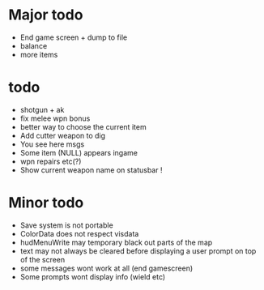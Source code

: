 Major todo
==========
* End game screen + dump to file
* balance
* more items

todo
====
* shotgun + ak
* fix melee wpn bonus
* better way to choose the current item
* Add cutter weapon to dig
* You see here msgs
* Some item (NULL) appears ingame
* wpn repairs etc(?)
* Show current weapon name on statusbar !

Minor todo
==========
* Save system is not portable
* ColorData does not respect visdata
* hudMenuWrite may temporary black out parts of the map
* text may not always be cleared before displaying a user prompt on top of the screen
* some messages wont work at all (end gamescreen)
* Some prompts wont display info (wield etc)
